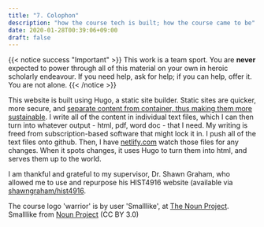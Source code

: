 ```yaml
---
title: "7. Colophon"
description: "how the course tech is built; how the course came to be"
date: 2020-01-28T00:39:06+09:00
draft: false
---
```



{{< notice success "Important" >}} This work is a team sport. You are **never** expected to power through all of this material on your own in heroic scholarly endeavour. If you need help, ask for help; if you can help, offer it. You are not alone.
{{< /notice >}}

This website is built using Hugo, a static site builder. Static sites are quicker, more secure, and [separate content from container, thus making them more sustainable](https://programminghistorian.org/en/lessons/sustainable-authorship-in-plain-text-using-pandoc-and-markdown). I write all of the content in individual text files, which I can then turn into whatever output - html, pdf, word doc - that I need. My writing is freed from subscription-based software that might lock it in. I push all of the text files onto github. Then, I have [netlify.com](http://netlify.com) watch those files for any changes. When it spots changes, it uses Hugo to turn them into html, and serves them up to the world.

I am thankful and grateful to my supervisor, Dr. Shawn Graham, who allowed me to use and repurpose his HIST4916 website (available via [shawngraham/hist4916](https://github.com/shawngraham/hist4916). 

The course logo 'warrior' is by user 'Smalllike', at [The Noun Project](https://thenounproject.com). 
Smalllike from <a href="https://thenounproject.com/browse/icons/term/warrior/" target="_blank" title="warrior Icons">Noun Project</a> (CC BY 3.0)
